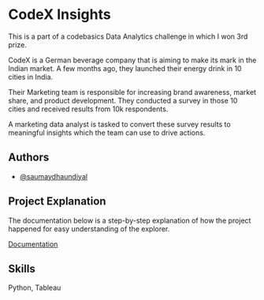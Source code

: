 
# CodeX Insights

This is a part of a codebasics Data Analytics challenge in which I won 3rd prize. 

CodeX is a German beverage company that is aiming to make its mark in the Indian market. A few months ago, they launched their energy drink in 10 cities in India.

Their Marketing team is responsible for increasing brand awareness, market share, and product development. They conducted a survey in those 10 cities and received results from 10k respondents. 

A marketing data analyst is tasked to convert these survey results to meaningful insights which the team can use to drive actions.



## Authors

- [@saumaydhaundiyal](https://www.github.com/saumaydhaundiyal)


## Project Explanation

The documentation below is a step-by-step explanation of how the project happened for easy understanding of the explorer. 

[Documentation](https://github.com/saumaydhaundiyal/Projects/blob/main/CodeX%20Insights/CodeX%20Insights%20guide.docx)


## Skills
Python, Tableau
